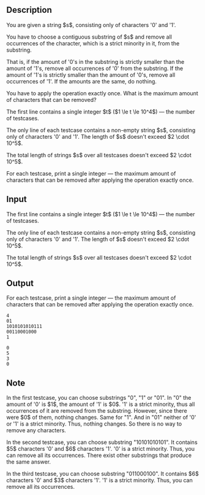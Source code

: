 ## Description

<div><p>You are given a string $s$, consisting only of characters '0' and '1'.</p><p>You have to choose a contiguous substring of $s$ and remove all occurrences of the character, which is a strict minority in it, from the substring.</p><p>That is, if the amount of '0's in the substring is strictly smaller than the amount of '1's, remove all occurrences of '0' from the substring. If the amount of '1's is strictly smaller than the amount of '0's, remove all occurrences of '1'. If the amounts are the same, do nothing.</p><p>You have to apply the operation <span class="tex-font-style-bf">exactly once</span>. What is the maximum amount of characters that can be removed?</p></div><div class="input-specification"><p>The first line contains a single integer $t$ ($1 \le t \le 10^4$)&nbsp;— the number of testcases.</p><p>The only line of each testcase contains a non-empty string $s$, consisting only of characters '0' and '1'. The length of $s$ doesn't exceed $2 \cdot 10^5$.</p><p>The total length of strings $s$ over all testcases doesn't exceed $2 \cdot 10^5$.</p></div><div class="output-specification"><p>For each testcase, print a single integer&nbsp;— the maximum amount of characters that can be removed after applying the operation <span class="tex-font-style-bf">exactly once</span>.</p></div>

## Input

<p>The first line contains a single integer $t$ ($1 \le t \le 10^4$)&nbsp;— the number of testcases.</p><p>The only line of each testcase contains a non-empty string $s$, consisting only of characters '0' and '1'. The length of $s$ doesn't exceed $2 \cdot 10^5$.</p><p>The total length of strings $s$ over all testcases doesn't exceed $2 \cdot 10^5$.</p>

## Output

<p>For each testcase, print a single integer&nbsp;— the maximum amount of characters that can be removed after applying the operation <span class="tex-font-style-bf">exactly once</span>.</p>





```input1
4
01
1010101010111
00110001000
1
```




```output1
0
5
3
0
```



## Note

<p>In the first testcase, you can choose substrings "0", "1" or "01". In "0" the amount of '0' is $1$, the amount of '1' is $0$. '1' is a strict minority, thus all occurrences of it are removed from the substring. However, since there were $0$ of them, nothing changes. Same for "1". And in "01" neither of '0' or '1' is a strict minority. Thus, nothing changes. So there is no way to remove any characters.</p><p>In the second testcase, you can choose substring "10101010101". It contains $5$ characters '0' and $6$ characters '1'. '0' is a strict minority. Thus, you can remove all its occurrences. There exist other substrings that produce the same answer.</p><p>In the third testcase, you can choose substring "011000100". It contains $6$ characters '0' and $3$ characters '1'. '1' is a strict minority. Thus, you can remove all its occurrences.</p>
